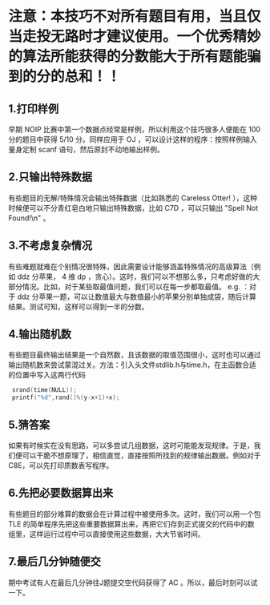 # **注意：本技巧不对所有题目有用，当且仅当走投无路时才建议使用。一个优秀精妙的算法所能获得的分数能大于所有题能骗到的分的总和！！**
## 1.打印样例
早期 NOIP 比赛中第一个数据点经常是样例，所以利用这个技巧很多人便能在 100 分的题目中获得 5/10 分。同样应用于 OJ ，可以设计这样的程序：按照样例输入量身定制 scanf 语句，然后原封不动地输出样例。

## 2.只输出特殊数据
有些题目的无解/特殊情况会输出特殊数据（比如熟悉的 Careless Otter! ），这种时候便可以不分青红皂白地只输出特殊数据，比如 C7D ，可以只输出 "Spell Not Found!\n" 。

## 3.不考虑复杂情况
有些难题就难在个别情况很特殊，因此需要设计能够涵盖特殊情况的高级算法（例如 ddz 分苹果， 4 维 dp ，贪心）。这时，我们可以不想那么多，只考虑好做的大部分情况。比如，对于某些取最值问题，我们可以在每一步都取最值。 e.g. ：对于 ddz 分苹果一题，可以让数值最大与数值最小的苹果分别单独成袋，随后计算结果。测试可知，这样可以得到一半的分数。

## 4.输出随机数
有些题目最终输出结果是一个自然数，且该数据的取值范围很小，这时也可以通过输出随机数来尝试蒙混过关。方法：引入头文件stdlib.h与time.h，在主函数合适的位置中写入这两行代码
```C
 srand(time(NULL)); 
 printf("%d",rand()%(y-x+1)+x); 
```

## 5.猜答案
如果有时候实在没有思路，可以多尝试几组数据，这时可能能发现规律。于是，我们便可以干脆不想原理了，相信直觉，直接按照所找到的规律输出数据。例如对于C8E，可以先打印质数表写程序。

## 6.先把必要数据算出来
有些题目的部分难算的数据会在计算过程中被使用多次。这时，我们可以用一个包 TLE 的简单程序先把这些重要数据算出来，再把它们存到正式提交的代码中的数组里，这样运行过程中可以直接使用这些数据，大大节省时间。

## 7.最后几分钟随便交
期中考试有人在最后几分钟往J题提交空代码获得了 AC 。所以，最后时刻可以试一下。